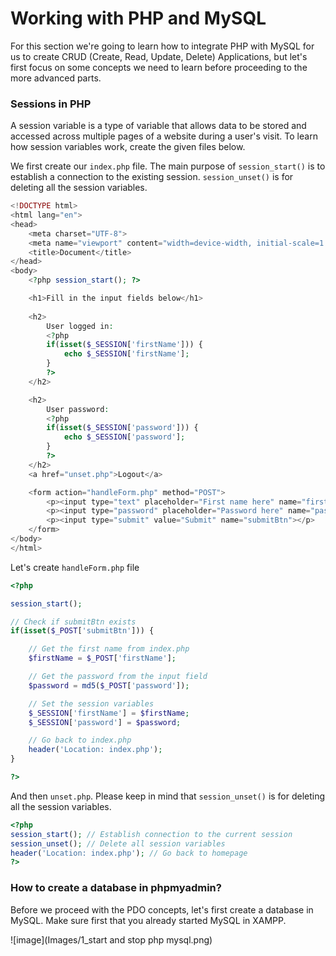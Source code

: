 # Working with PHP and MySQL

For this section we're going to learn how to integrate PHP with MySQL for us to create CRUD (Create, Read, Update, Delete) Applications, but let's first focus on some concepts we need to learn before proceeding to the more advanced parts.


### Sessions in PHP
A session variable is a type of variable that allows data to be stored and accessed across multiple pages of a website during a user's visit. To learn how session variables work, create the given files below. 

We first create our ```index.php``` file. The main purpose of ```session_start()``` is to establish a connection to the existing session. ```session_unset()``` is for deleting all the session variables.

```php
<!DOCTYPE html>
<html lang="en">
<head>
	<meta charset="UTF-8">
	<meta name="viewport" content="width=device-width, initial-scale=1.0">
	<title>Document</title>
</head>
<body>
	<?php session_start(); ?>

	<h1>Fill in the input fields below</h1>
	
	<h2>
		User logged in:
		<?php
		if(isset($_SESSION['firstName'])) {
			echo $_SESSION['firstName'];
		}
		?>		
	</h2>

	<h2>
		User password:
		<?php
		if(isset($_SESSION['password'])) {
			echo $_SESSION['password'];
		}
		?>		
	</h2>
	<a href="unset.php">Logout</a>

	<form action="handleForm.php" method="POST">
		<p><input type="text" placeholder="First name here" name="firstName"></p>
		<p><input type="password" placeholder="Password here" name="password"></p>
		<p><input type="submit" value="Submit" name="submitBtn"></p>
	</form>
</body>
</html>
```

Let's create ```handleForm.php``` file

```php
<?php 

session_start();

// Check if submitBtn exists
if(isset($_POST['submitBtn'])) {

	// Get the first name from index.php
	$firstName = $_POST['firstName'];

	// Get the password from the input field
	$password = md5($_POST['password']);

	// Set the session variables
	$_SESSION['firstName'] = $firstName;
	$_SESSION['password'] = $password;

	// Go back to index.php
	header('Location: index.php');
}

?>
```

And then ```unset.php```. Please keep in mind that ```session_unset()``` is for deleting all the session variables.

```php
<?php  
session_start(); // Establish connection to the current session
session_unset(); // Delete all session variables
header('Location: index.php'); // Go back to homepage
?>
```

### How to create a database in phpmyadmin?

Before we proceed with the PDO concepts, let's first create a database in MySQL. Make sure first that you already started MySQL in XAMPP.

![image](Images/1_start and stop php mysql.png)




